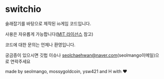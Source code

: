 # switchio
술래잡기를 바탕으로 제작된 io게임 코드입니다.

사용은 자유롭게 가능합니다([MIT 라이선스](https://github.com/seolmango/switchio/blob/main/LICENSE) 참고)

코드에 대한 문의는 언제나 환영입니다.

궁금증이 있으시면 깃헙 이슈나 seolchaehwan@naver.com(seolmango이메일)으로 연락주세요



made by seolmango, mossygoldcoin, ysw421 and H with ❤
